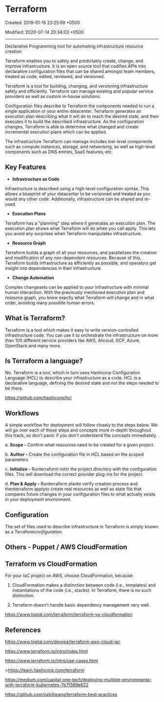 # Terraform

Created: 2019-01-15 23:25:59 +0500

Modified: 2020-07-14 20:34:03 +0500

---

Declarative Programming tool for automating infrastructure resource creation

Terraform enables you to safely and predictably create, change, and improve infrastructure. It is an open source tool that codifies APIs into declarative configuration files that can be shared amongst team members, treated as code, edited, reviewed, and versioned.

Terraform is a tool for building, changing, and versioning infrastructure safely and efficiently. Terraform can manage existing and popular service providers as well as custom in-house solutions.

Configuration files describe to Terraform the components needed to run a single application or your entire datacenter. Terraform generates an execution plan describing what it will do to reach the desired state, and then executes it to build the described infrastructure. As the configuration changes, Terraform is able to determine what changed and create incremental execution plans which can be applied.

The infrastructure Terraform can manage includes low-level components such as compute instances, storage, and networking, as well as high-level components such as DNS entries, SaaS features, etc.

## Key Features
-   **Infrastructure as Code**

Infrastructure is described using a high-level configuration syntax. This allows a blueprint of your datacenter to be versioned and treated as you would any other code. Additionally, infrastructure can be shared and re-used.


-   **Execution Plans**

Terraform has a "planning" step where it generates an execution plan. The execution plan shows what Terraform will do when you call apply. This lets you avoid any surprises when Terraform manipulates infrastructure.


-   **Resource Graph**

Terraform builds a graph of all your resources, and parallelizes the creation and modification of any non-dependent resources. Because of this, Terraform builds infrastructure as efficiently as possible, and operators get insight into dependencies in their infrastructure.


-   **Change Automation**

Complex changesets can be applied to your infrastructure with minimal human interaction. With the previously mentioned execution plan and resource graph, you know exactly what Terraform will change and in what order, avoiding many possible human errors.

## What is Terraform?

Terraform is a tool which makes it easy to write version-controlled infrastructure code. You can use it to orchestrate the infrastructure on more than 100 different service providers like AWS, Alicoud, GCP, Azure, OpenStack and many more.

## Is Terraform a language?

No. Terraform is a tool, which in turn uses Hashicorp Configuration Language (HCL) to describe your infrastructure as a code. HCL is a declarative language, defining the desired state and not the steps needed to be there.

<https://github.com/hashicorp/hcl>

## Workflows

A simple workflow for deployment will follow closely to the steps below. We will go over each of these steps and concepts more in-depth throughout this track, so don't panic if you don't understand the concepts immediately.

a.  **Scope -** Confirm what resources need to be created for a given project.

b.  **Author -** Create the configuration file in HCL based on the scoped parameters

c.  **Initialize -** Runterraform initin the project directory with the configuration files. This will download the correct provider plug-ins for the project.

d.  **Plan & Apply -** Runterraform planto verify creation process and thenterraform applyto create real resources as well as state file that compares future changes in your configuration files to what actually exists in your deployment environment.

## Configuration

The set of files used to describe infrastructure in Terraform is simply known as a Terraform*configuration*.

## Others - Puppet / AWS CloudFormation

## Terraform vs CloudFormation

For your IaC project on AWS, choose CloudFormation, because:

1.  CloudFormation makes a distinction between code (i.e., templates) and instantiations of the code (i.e., stacks). In Terraform, there is no such distinction.

2.  Terraform doesn't handle basic dependency management very well.

<https://www.toptal.com/terraform/terraform-vs-cloudformation>

## References

<https://www.toptal.com/devops/terraform-aws-cloud-iac>

<https://www.terraform.io/intro/index.html>

<https://www.terraform.io/intro/use-cases.html>

<https://learn.hashicorp.com/terraform

<https://medium.com/capital-one-tech/deploying-multiple-environments-with-terraform-kubernetes-7b7f389e622>

<https://github.com/ozbillwang/terraform-best-practices>
